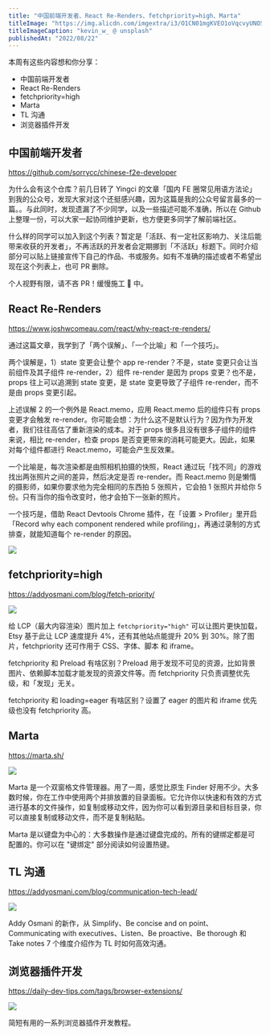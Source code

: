 ```yaml
---
title: "中国前端开发者、React Re-Renders、fetchpriority=high、Marta"
titleImage: "https://img.alicdn.com/imgextra/i3/O1CN01mgKVEO1oVqcvyUNOS_!!6000000005231-0-tps-1620-1080.jpg"
titleImageCaption: "kevin_w_ @ unsplash"
publishedAt: "2022/08/22"
---
```


本周有这些内容想和你分享：

- 中国前端开发者
- React Re-Renders
- fetchpriority=high
- Marta
- TL 沟通
- 浏览器插件开发

## 中国前端开发者
https://github.com/sorrycc/chinese-f2e-developer

为什么会有这个仓库？前几日转了 Yingci 的文章「国内 FE 圈常见用语方法论」 到我的公众号，发现大家对这个还挺感兴趣，因为这篇是我的公众号留言最多的一篇。。与此同时，发现遗漏了不少同学，以及一些描述可能不准确，所以在 Github 上整理一份，可以大家一起协同维护更新，也方便更多同学了解前端社区。

什么样的同学可以加入到这个列表？暂定是「活跃、有一定社区影响力、关注后能带来收获的开发者」，不再活跃的开发者会定期挪到「不活跃」标题下。同时介绍部分可以贴上链接宣传下自己的作品、书或服务。如有不准确的描述或者不希望出现在这个列表上，也可 PR 删除。

个人视野有限，请不吝 PR！缓慢施工 🚧 中。

## React Re-Renders
https://www.joshwcomeau.com/react/why-react-re-renders/

通过这篇文章，我学到了「两个误解」、「一个比喻」和「一个技巧」。

两个误解是，1）state 变更会让整个 app re-render？不是，state 变更只会让当前组件及其子组件 re-render，2）组件 re-render 是因为 props 变更？也不是，props 往上可以追溯到 state 变更，是 state 变更导致了子组件 re-render，而不是由 props 变更引起。

上述误解 2 的一个例外是 React.memo，应用 React.memo 后的组件只有 props 变更才会触发 re-render。你可能会想：为什么这不是默认行为？因为作为开发者，我们往往高估了重新渲染的成本。对于 props 很多且没有很多子组件的组件来说，相比 re-render，检查 props 是否变更带来的消耗可能更大。因此，如果对每个组件都进行 React.memo，可能会产生反效果。

一个比喻是，每次渲染都是由照相机拍摄的快照，React 通过玩「找不同」的游戏找出两张照片之间的差异，然后决定是否 re-render。而 React.memo 则是懒惰的摄影师，如果你要求他为完全相同的东西拍 5 张照片，它会拍 1 张照片并给你 5 份。只有当你的指令改变时，他才会拍下一张新的照片。

一个技巧是，借助 React Devtools Chrome 插件，在「设置 > Profiler」里开启「Record why each component rendered while profiling」，再通过录制的方式排查，就能知道每个 re-render 的原因。

![](https://img.alicdn.com/imgextra/i4/O1CN01CZMeYN1vyQeey6xaB_!!6000000006241-1-tps-1920-1080.gif)

## fetchpriority=high
https://addyosmani.com/blog/fetch-priority/

![](https://img.alicdn.com/imgextra/i1/O1CN01UNfsoh1GM3DfpMJAm_!!6000000000607-0-tps-1920-1080.jpg)

给 LCP（最大内容渲染）图片加上 `fetchpriority="high"` 可以让图片更快加载，Etsy 基于此让 LCP 速度提升 4%，还有其他站点能提升 20% 到 30%。除了图片，fetchpriority 还可作用于 CSS、字体、脚本 和 iframe。

fetchpriority 和 Preload 有啥区别？Preload 用于发现不可见的资源，比如背景图片、依赖脚本加载才能发现的资源文件等。而 fetchpriority 只负责调整优先级，和「发现」无关。

fetchpriority 和 loading=eager 有啥区别？设置了 eager 的图片和 iframe 优先级也没有 fetchpriority 高。

## Marta
https://marta.sh/

![](https://img.alicdn.com/imgextra/i3/O1CN01RPp66t1d4P7gDknSy_!!6000000003682-0-tps-1744-1080.jpg)

Marta 是一个双窗格文件管理器。用了一周，感觉比原生 Finder 好用不少。大多数时候，你在工作中使用两个并排放置的目录面板。它允许你以快速和有效的方式进行基本的文件操作，如复制或移动文件，因为你可以看到源目录和目标目录，你可以直接复制或移动文件，而不是复制粘贴。

Marta 是以键盘为中心的：大多数操作是通过键盘完成的。所有的键绑定都是可配置的。你可以在 "键绑定" 部分阅读如何设置热键。

## TL 沟通
https://addyosmani.com/blog/communication-tech-lead/

![](https://img.alicdn.com/imgextra/i3/O1CN012CggOG1J4ayEOTAYw_!!6000000000975-0-tps-2108-1040.jpg)

Addy Osmani 的新作，从 Simplify、Be concise and on point、Communicating with executives、Listen、Be proactive、Be thorough 和 Take notes 7 个维度介绍作为 TL 时如何高效沟通。

## 浏览器插件开发
https://daily-dev-tips.com/tags/browser-extensions/

![](https://img.alicdn.com/imgextra/i3/O1CN01tPza2T1yBpTSQNpg5_!!6000000006541-0-tps-1588-640.jpg)

简短有用的一系列浏览器插件开发教程。

